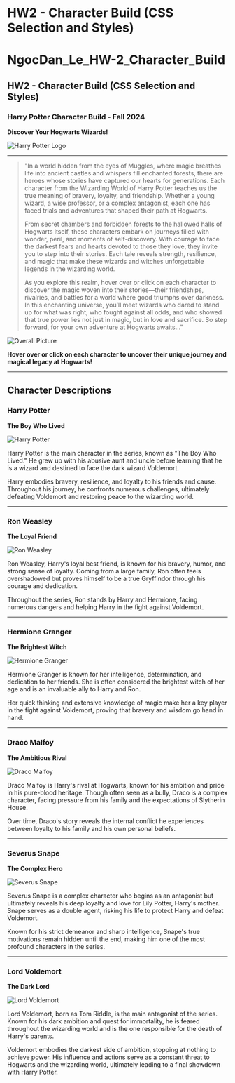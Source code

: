 HW2 - Character Build (CSS Selection and Styles)
=======

# NgocDan_Le_HW-2_Character_Build

## HW2 - Character Build (CSS Selection and Styles)

### Harry Potter Character Build - Fall 2024

**Discover Your Hogwarts Wizards!**

![Harry Potter Logo](images/logo.png) <br>

---

> "In a world hidden from the eyes of Muggles, where magic breathes life into ancient castles and whispers fill enchanted forests, there are heroes whose stories have captured our hearts for generations. Each character from the Wizarding World of Harry Potter teaches us the true meaning of bravery, loyalty, and friendship. Whether a young wizard, a wise professor, or a complex antagonist, each one has faced trials and adventures that shaped their path at Hogwarts.
>
> From secret chambers and forbidden forests to the hallowed halls of Hogwarts itself, these characters embark on journeys filled with wonder, peril, and moments of self-discovery. With courage to face the darkest fears and hearts devoted to those they love, they invite you to step into their stories. Each tale reveals strength, resilience, and magic that make these wizards and witches unforgettable legends in the wizarding world.
>
> As you explore this realm, hover over or click on each character to discover the magic woven into their stories—their friendships, rivalries, and battles for a world where good triumphs over darkness. In this enchanting universe, you’ll meet wizards who dared to stand up for what was right, who fought against all odds, and who showed that true power lies not just in magic, but in love and sacrifice. So step forward, for your own adventure at Hogwarts awaits..."

![Overall Picture](images/HarryPotterSprites.png)

**Hover over or click on each character to uncover their unique journey and magical legacy at Hogwarts!**

---

## Character Descriptions

### Harry Potter

**The Boy Who Lived**

![Harry Potter](images/Harry.png)

Harry Potter is the main character in the series, known as "The Boy Who Lived." He grew up with his abusive aunt and uncle before learning that he is a wizard and destined to face the dark wizard Voldemort.

Harry embodies bravery, resilience, and loyalty to his friends and cause. Throughout his journey, he confronts numerous challenges, ultimately defeating Voldemort and restoring peace to the wizarding world.

---

### Ron Weasley

**The Loyal Friend**

![Ron Weasley](images/Ron.png)

Ron Weasley, Harry's loyal best friend, is known for his bravery, humor, and strong sense of loyalty. Coming from a large family, Ron often feels overshadowed but proves himself to be a true Gryffindor through his courage and dedication.

Throughout the series, Ron stands by Harry and Hermione, facing numerous dangers and helping Harry in the fight against Voldemort.

---

### Hermione Granger

**The Brightest Witch**

![Hermione Granger](images/Hermione.png)

Hermione Granger is known for her intelligence, determination, and dedication to her friends. She is often considered the brightest witch of her age and is an invaluable ally to Harry and Ron.

Her quick thinking and extensive knowledge of magic make her a key player in the fight against Voldemort, proving that bravery and wisdom go hand in hand.

---

### Draco Malfoy

**The Ambitious Rival**

![Draco Malfoy](images/Draco.png)

Draco Malfoy is Harry's rival at Hogwarts, known for his ambition and pride in his pure-blood heritage. Though often seen as a bully, Draco is a complex character, facing pressure from his family and the expectations of Slytherin House.

Over time, Draco's story reveals the internal conflict he experiences between loyalty to his family and his own personal beliefs.

---

### Severus Snape

**The Complex Hero**

![Severus Snape](images/Snape.png)

Severus Snape is a complex character who begins as an antagonist but ultimately reveals his deep loyalty and love for Lily Potter, Harry's mother. Snape serves as a double agent, risking his life to protect Harry and defeat Voldemort.

Known for his strict demeanor and sharp intelligence, Snape's true motivations remain hidden until the end, making him one of the most profound characters in the series.

---

### Lord Voldemort

**The Dark Lord**

![Lord Voldemort](images/Voldemort.png)

Lord Voldemort, born as Tom Riddle, is the main antagonist of the series. Known for his dark ambition and quest for immortality, he is feared throughout the wizarding world and is the one responsible for the death of Harry's parents.

Voldemort embodies the darkest side of ambition, stopping at nothing to achieve power. His influence and actions serve as a constant threat to Hogwarts and the wizarding world, ultimately leading to a final showdown with Harry Potter.

